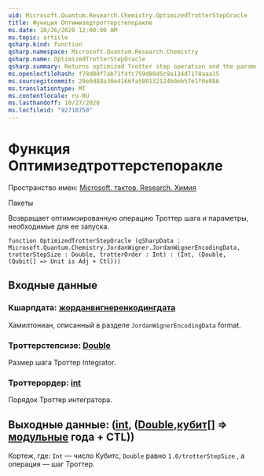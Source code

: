 ```yaml
---
uid: Microsoft.Quantum.Research.Chemistry.OptimizedTrotterStepOracle
title: Функция Оптимизедтроттерстепоракле
ms.date: 10/26/2020 12:00:00 AM
ms.topic: article
qsharp.kind: function
qsharp.namespace: Microsoft.Quantum.Research.Chemistry
qsharp.name: OptimizedTrotterStepOracle
qsharp.summary: Returns optimized Trotter step operation and the parameters necessary to run it.
ms.openlocfilehash: f78d80f7ab71f4fc759d8045c9a134d7178aaa15
ms.sourcegitcommit: 29e0d88a30e4166fa580132124b0eb57e1f0e986
ms.translationtype: MT
ms.contentlocale: ru-RU
ms.lasthandoff: 10/27/2020
ms.locfileid: "92710750"
---
```

# <a name="optimizedtrottersteporacle-function"></a>Функция Оптимизедтроттерстепоракле

Пространство имен: [Microsoft. тактов. Research. Химия](xref:Microsoft.Quantum.Research.Chemistry)

Пакеты [](https://nuget.org/packages/)


Возвращает оптимизированную операцию Троттер шага и параметры, необходимые для ее запуска.

```qsharp
function OptimizedTrotterStepOracle (qSharpData : Microsoft.Quantum.Chemistry.JordanWigner.JordanWignerEncodingData, trotterStepSize : Double, trotterOrder : Int) : (Int, (Double, (Qubit[] => Unit is Adj + Ctl)))
```


## <a name="input"></a>Входные данные

### <a name="qsharpdata--jordanwignerencodingdata"></a>Кшарпдата: [жорданвигнеренкодингдата](xref:Microsoft.Quantum.Chemistry.JordanWigner.JordanWignerEncodingData)

Хамилтониан, описанный в разделе `JordanWignerEncodingData` format.


### <a name="trotterstepsize--double"></a>Троттерстепсизе: [Double](xref:microsoft.quantum.lang-ref.double)

Размер шага Троттер Integrator.


### <a name="trotterorder--int"></a>Троттерордер: [int](xref:microsoft.quantum.lang-ref.int)

Порядок Троттер интегратора.



## <a name="output--intdoublequbit--unit-adj--ctl"></a>Выходные данные: ([int](xref:microsoft.quantum.lang-ref.int), ([Double](xref:microsoft.quantum.lang-ref.double),[кубит](xref:microsoft.quantum.lang-ref.qubit)[] => [модульные](xref:microsoft.quantum.lang-ref.unit) года + CTL))

Кортеж, где: `Int` — число Кубитс, `Double` равно `1.0/trotterStepSize` , а операция — шаг Троттер.
